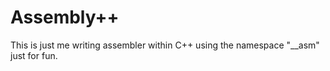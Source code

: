 # Assembly++
This is just me writing assembler within C++ using the namespace "__asm"
just for fun.
